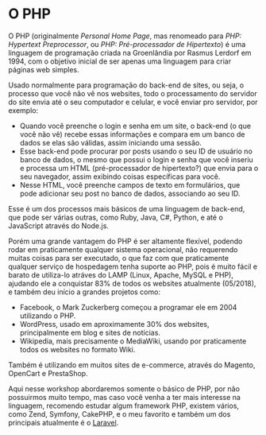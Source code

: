 # O PHP

O PHP (originalmente _Personal Home Page_, mas renomeado para _PHP: Hypertext Preprocessor_, ou _PHP: Pré-processador de Hipertexto_) é uma linguagem de programação criada na Groenlândia por Rasmus Lerdorf em 1994, com o objetivo inicial de ser apenas uma linguagem para criar páginas web simples.

Usado normalmente para programação do back-end de sites, ou seja, o processo que você não vê nos websites, todo o processamento do servidor do site envia até o seu computador e celular, e você enviar pro servidor, por exemplo:

* Quando você preenche o login e senha em um site, o back-end (o que você não vê) recebe essas informações e compara em um banco de dados se elas são válidas, assim iniciando uma sessão.
* Esse back-end pode procurar por posts usando o seu ID de usuário no banco de dados, o mesmo que possui o login e senha que você inseriu e processa um HTML (pré-processador de hipertexto?) que envia para o seu navegador, assim exibindo coisas específicas para você.
* Nesse HTML, você preenche campos de texto em formulários, que pode adicionar seu post no banco de dados, associando ao seu ID.

Esse é um dos processos mais básicos de uma linguagem de back-end, que pode ser várias outras, como Ruby, Java, C#, Python, e até o JavaScript através do Node.js.

Porém uma grande vantagem do PHP é ser altamente flexível, podendo rodar em praticamente qualquer sistema operacional, não requerendo muitas coisas para ser executado, o que faz com que praticamente qualquer serviço de hospedagem tenha suporte ao PHP, pois é muito fácil e barato de utiliza-lo atráves do LAMP (Linux, Apache, MySQL e PHP), ajudando ele a conquistar 83% de todos os websites atualmente (05/2018), e também deu início a grandes projetos como:

* Facebook, o Mark Zuckerberg começou a programar ele em 2004 utilizando o PHP.
* WordPress, usado em aproximamente 30% dos websites, principalmente em blog e sites de notícias.
* Wikipedia, mais precisamente o MediaWiki, usando por praticamente todos os websites no formato Wiki.

Também é utilizando em muitos sites de e-commerce, através do Magento, OpenCart e PrestaShop.

Aqui nesse workshop abordaremos somente o básico de PHP, por não possuirmos muito tempo, mas caso você venha a ter mais interesse na linguagem, recomendo estudar algum framework PHP, existem vários, como Zend, Symfony, CakePHP, e o meu favorito e também um dos principais atualmente é o [Laravel](http://laravel.com).
